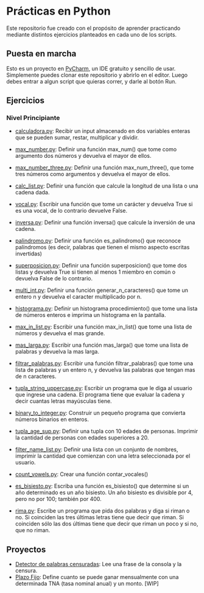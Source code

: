 # Prácticas en Python
Este repositorio fue creado con el propósito de aprender practicando mediante distintos ejercicios planteados en cada uno de los scripts.

## Puesta en marcha
Esto es un proyecto en [PyCharm](https://www.jetbrains.com/es-es/pycharm/download/), un IDE gratuito y sencillo de usar. Simplemente puedes clonar este repositorio y abrirlo en el editor. Luego debes entrar a algun script que quieras correr, y darle al botón Run.

## Ejercicios
### Nivel Principiante
- [calculadora.py](level_beginner/calculadora.py): Recibir un input almacenado en dos variables enteras que se pueden sumar, restar, multiplicar y dividir. 


- [max_number.py](level_beginner/max_number.py): Definir una función max_num() que tome como argumento dos números y devuelva el mayor de ellos. 


- [max_number_three.py](level_beginner/max_number_three.py): Definir una función max_num_three(), que tome tres números como argumentos y devuelva el mayor de ellos.


- [calc_list.py](level_beginner/calc_list.py): Definir una función que calcule la longitud de una lista o una cadena dada. 


- [vocal.py](level_beginner/vocal.py): Escribir una función que tome un carácter y devuelva True si es una vocal, de lo contrario devuelve False. 


- [inversa.py](level_beginner/inversa.py): Definir una función inversa() que calcule la inversión de una cadena. 


- [palindromo.py](level_beginner/palindromo.py): Definir una función es_palindromo() que reconoce palíndromos (es decir, palabras que tienen el mismo aspecto escritas invertidas) 


- [superposicion.py](level_beginner/superposicion.py): Definir una función superposicion() que tome dos listas y devuelva True si tienen al menos 1 miembro en común o devuelva False de lo contrario.


- [multi_int.py](level_beginner/multi_int.py): Definir una función generar_n_caracteres() que tome un entero n y devuelva el caracter multiplicado por n.


- [histograma.py](level_beginner/histograma.py): Definir un histograma procedimiento() que tome una lista de números enteros e imprima un histograma en la pantalla.


- [max_in_list.py](level_beginner/max_in_list.py): Escribir una función max_in_list() que tome una lista de números y devuelva el mas grande.


- [mas_larga.py](level_beginner/mas_larga.py): Escribir una función mas_larga() que tome una lista de palabras y devuelva la mas larga.


- [filtrar_palabras.py](level_beginner/filtrar_palabras.py): Escribir una función filtrar_palabras() que tome una lista de palabras y un entero n, y devuelva las palabras que tengan mas de n caracteres.


- [tupla_string_uppercase.py](level_beginner/tupla_string_uppercase.py): Escribir un programa que le diga al usuario que ingrese una cadena. El programa tiene que evaluar la cadena y decir cuantas letras mayúsculas tiene.


- [binary_to_integer.py](level_beginner/binary_to_integer.py): Construir un pequeño programa que convierta números binarios en enteros.


- [tupla_age_sup.py](level_beginner/tupla_age_sup.py): Definir una tupla con 10 edades de personas. Imprimir la cantidad de personas con edades superiores a 20.


- [filter_name_list.py](level_beginner/filter_name_list.py): Definir una lista con un conjunto de nombres, imprimir la cantidad que comienzan con una letra seleccionada por el usuario.


- [count_vowels.py](level_beginner/count_vowels.py): Crear una función contar_vocales()


- [es_bisiesto.py](level_beginner/es_bisiesto.py): Escriba una función es_bisiesto() que determine si un año determinado es un año bisiesto. Un año bisiesto es divisible por 4, pero no por 100; también por 400.


- [rima.py](level_beginner/rima.py): Escribe un programa que pida dos palabras y diga si riman o no. Si coinciden las tres últimas letras tiene que decir que riman. Si coinciden sólo las dos últimas tiene que decir que riman un poco y si no, que no riman.


## Proyectos
- [Detector de palabras censuradas](projects/bad_word_detector.py): Lee una frase de la consola y la censura.
- [Plazo Fijo](wip.py): Define cuanto se puede ganar mensualmente con una determinada TNA (tasa nominal anual) y un monto. [WIP]
